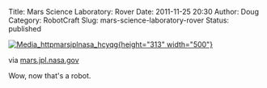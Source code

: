 Title: Mars Science Laboratory: Rover
Date: 2011-11-25 20:30
Author: Doug
Category: RobotCraft
Slug: mars-science-laboratory-rover
Status: published

[![Media_httpmarsjplnasa_hcyqg](http://getfile3.posterous.com/getfile/files.posterous.com/littleideas/ebzzkEyHEecycHliyfseptndlmkpblaxvdyJlFvzxsrfFByhfxFtzqIvxobh/media_httpmarsjplnasa_HcyqG.jpg.scaled500.jpg){height="313" width="500"}](http://getfile6.posterous.com/getfile/files.posterous.com/littleideas/ebzzkEyHEecycHliyfseptndlmkpblaxvdyJlFvzxsrfFByhfxFtzqIvxobh/media_httpmarsjplnasa_HcyqG.jpg.scaled1000.jpg)

via [mars.jpl.nasa.gov](http://mars.jpl.nasa.gov/msl/mission/rover/)

Wow, now that's a robot.
